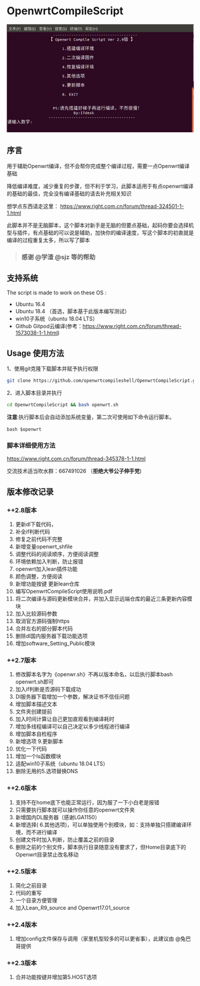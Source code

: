 # OpenwrtCompileScript

![CompileScript](doc/CompileScript.PNG) 
## 序言

用于辅助Openwrt编译，但不会帮你完成整个编译过程，需要一点Openwrt编译基础

降低编译难度，减少重复的步骤，但不利于学习，此脚本适用于有点openwrt编译的基础的最佳，完全没有编译基础的请去补充相关知识

 想学点东西请走这里： https://www.right.com.cn/forum/thread-324501-1-1.html

 此脚本并不是无脑脚本，这个脚本对新手是无脑的但要点基础，起码你要会选择机型与插件，有点基础的可以说是辅助，加快你的编译速度，写这个脚本的初衷就是编译的过程重复太多，所以写了脚本

> ### 感谢 @学渣 @sjz 等的帮助

## 支持系统

The script is made to work on these OS :

- Ubuntu 16.4
- Ubuntu 18.4 （首选，脚本基于此版本编写测试）
- win10子系统（ubuntu 18.04 LTS）
- Github Gitpod云编译(参考：https://www.right.com.cn/forum/thread-1573038-1-1.html)

## Usage 使用方法

1、使用git克隆下载脚本并赋予执行权限

```bash
git clone https://github.com/openwrtcompileshell/OpenwrtCompileScript.git && chmod +x OpenwrtCompileScript/openwrt.sh

```

2、进入脚本目录并执行

```bash
cd OpenwrtCompileScript && bash openwrt.sh
```

**注意**:执行脚本后会自动添加系统变量，第二次可使用如下命令运行脚本。

`bash $openwrt`

### 脚本详细使用方法

https://www.right.com.cn/forum/thread-345378-1-1.html

交流技术适当吹水群：667491026   （**拒绝大爷公子伸手党**)

## 版本修改记录

### ++2.8版本

1. 更新dl下载代码，
2. 补全if判断代码
3. 修复之前代码不完整
4. 新增变量openwrt_shfile
5. 调整代码的阅读顺序，方便阅读调整
6. 环境依赖加入判断，防止报错
7. openwrt加入lean插件功能
8. 颜色调整，方便阅读
9.  新增功能按键 更新lean仓库
10. 编写OpenwrtCompileScript使用说明.pdf
11. 将二次编译与源码更新模块合并，并加入显示远端仓库的最近三条更新内容模块
12. 加入比较源码参数
13. 取消官方源码强制https
14. 合并左右的部分脚本代码
15. 删除dl国内服务器下载功能选项
16. 增加software_Setting_Public模块

### ++2.7版本

1. 修改脚本名字为《openwr.sh》不再以版本命名，以后执行脚本bash openwrt.sh即可
2. 加入if判断是否源码下载成功
3. Dl服务器下载增加一个参数，解决证书不信任问题
4. 增加脚本描述文本
5. 文件夹创建提前
6. 加入时间计算让自己更加直观看到编译耗时
7. 增加多线程编译可以自己决定以多少线程进行编译
8. 增加脚本自检程序
9. 新增选项 9.更新脚本
10. 优化一下代码
11. 增加一个ls函数模块
12. 适配win10子系统（ubuntu 18.04 LTS）
13. 删除无用的5.选项替换DNS

### ++2.6版本

1. 支持不在home底下也能正常运行，因为服了一下小白老是报错
2. 只需要执行脚本就可以操作你任意的openwrt文件夹
3. 新增国内DL服务器（感谢LGA1150）
4. 新增选择( 6.其他选项)，可以单独使用个别模块，如：支持单独只搭建编译环境，而不进行编译
5. 创建文件时加入判断，防止覆盖之前的目录
6. 删除之前的个别文件，脚本执行目录随意没有要求了，但Home目录底下的Openwrt目录禁止改名移动

### ++2.5版本

1. 简化之前目录
2. 代码的重写
3. 一个目录方便管理
4. 加入Lean_R9_source and Openwrt17.01_source

### ++2.4版本

1. 增加config文件保存与调用（家里机型较多的可以更省事），此建议由 @兔巴哥提供

### ++2.3版本

1. 合并功能按键并增加第5.HOST选项
